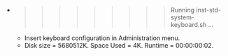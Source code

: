 * >>>>>>>>> Running inst-std-system-keyboard.sh ...
  * Insert keyboard configuration in Administration menu.
  * Disk size = 5680512K. Space Used = 4K. Runtime = 00:00:00:02.
